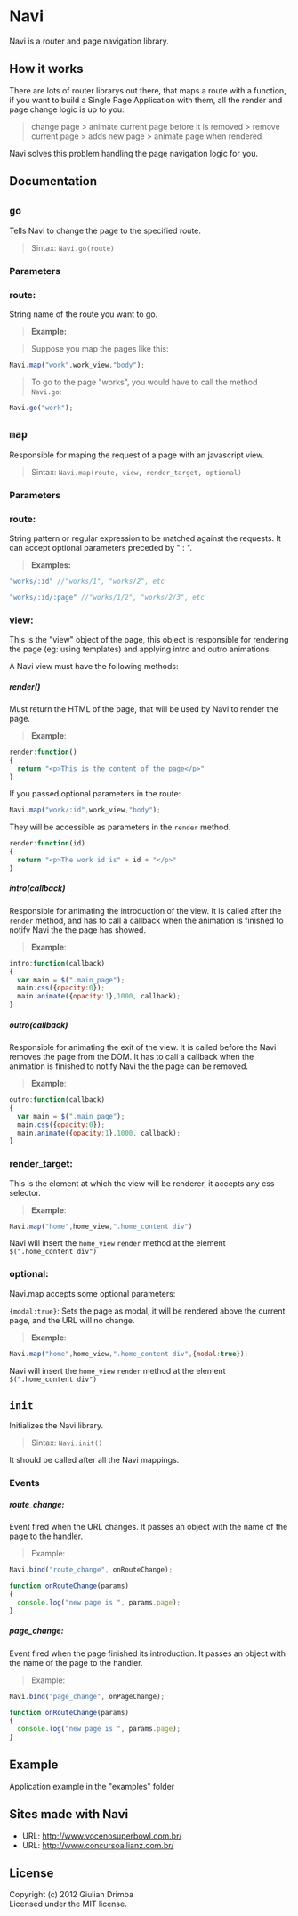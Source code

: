 # Navi

Navi is a router and page navigation library.

## How it works

There are lots of router librarys out there, that maps a route with a function, if you want to build a Single Page Application with them, all the render and page change logic is up to you:

> change page > animate current page before it is removed > remove current page > adds new page > animate page when rendered

Navi solves this problem handling the page navigation logic for you.

## Documentation

## `go`
Tells Navi to change the page to the specified route.

> Sintax: `Navi.go(route)`

### Parameters

### __route__:

String name of the route you want to go.

> __Example:__

> Suppose you map the pages like this:

``` javascript
Navi.map("work",work_view,"body");
```
> To go to the page "works", you would have to call the method `Navi.go`:

``` javascript
Navi.go("work");
```

## `map`

Responsible for maping the request of a page with an javascript view.

> Sintax: `Navi.map(route, view, render_target, optional)`

### Parameters

### __route__: 

String pattern or regular expression to be matched against the requests. It can accept optional parameters preceded by " : ".
> __Examples:__

``` javascript
"works/:id" //"works/1", "works/2", etc
```
``` javascript
"works/:id/:page" //"works/1/2", "works/2/3", etc
```

### __view__: 

This is the "view" object of the page, this object is responsible for rendering the page (eg: using templates) and applying intro and outro animations.

A Navi view must have the following methods:

##### render()
Must return the HTML of the page, that will be used by Navi to render the page.

> __Example__:

``` javascript
render:function()
{
  return "<p>This is the content of the page</p>"
}
```

If you passed optional parameters in the route:

``` javascript
Navi.map("work/:id",work_view,"body");
```
They will be accessible as parameters in the `render` method.

``` javascript
render:function(id)
{
  return "<p>The work id is" + id + "</p>"
}
```


##### intro(callback)
Responsible for animating the introduction of the view. It is called after the `render` method, and has to call a callback when the animation is finished to notify Navi the the page has showed.

> __Example__:

``` javascript
intro:function(callback)
{
  var main = $(".main_page");
  main.css({opacity:0});
  main.animate({opacity:1},1000, callback);
}
```

##### outro(callback)
Responsible for animating the exit of the view. It is called before the Navi removes the page from the DOM. It has to call a callback when the animation is finished to notify Navi the the page can be removed.

> __Example__:

``` javascript
outro:function(callback)
{
  var main = $(".main_page");
  main.css({opacity:0});
  main.animate({opacity:1},1000, callback);
}
```

### __render_target__: 

This is the element at which the view will be renderer, it accepts any css selector.

> __Example__:
``` javascript
Navi.map("home",home_view,".home_content div")
```

Navi will insert the `home_view` `render` method at the element `$(".home_content div")`

### optional: 

Navi.map accepts some optional parameters:

`{modal:true}`: Sets the page as modal, it will be rendered above the current page, and the URL will no change.

> __Example__:
``` javascript
Navi.map("home",home_view,".home_content div",{modal:true});
```

Navi will insert the `home_view` `render` method at the element `$(".home_content div")`

## `init`

Initializes the Navi library.

> Sintax: `Navi.init()`

It should be called after all the Navi mappings.

### Events

##### route_change: 

Event fired when the URL changes. It passes an object with the name of the page to the handler.

> Example:

``` javascript
Navi.bind("route_change", onRouteChange);

function onRouteChange(params)
{
  console.log("new page is ", params.page);
}
```

##### page_change: 

Event fired when the page finished its introduction. It passes an object with the name of the page to the handler.

> Example:

``` javascript
Navi.bind("page_change", onPageChange);

function onRouteChange(params)
{
  console.log("new page is ", params.page);
}
```

## Example
Application example in the "examples" folder

## Sites made with Navi

* URL: http://www.vocenosuperbowl.com.br/
* URL: http://www.concursoallianz.com.br/

## License
Copyright (c) 2012 Giulian Drimba  
Licensed under the MIT license.
